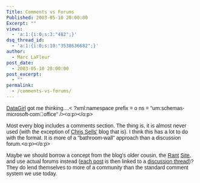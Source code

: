 ```yaml
---
Title: Comments vs Forums
Published: 2003-05-10 20:00:00
Excerpt: ""
views:
  - 'a:1:{i:0;s:3:"482";}'
dsq_thread_id:
  - 'a:1:{i:0;s:10:"3538636682";}'
author:
  - Marc LaFleur
post_date:
  - 2003-05-10 20:00:00
post_excerpt:
  - ""
permalink:
  - /comments-vs-forums/
---
```

<a href="http://dotnetweblogs.com/datagridgirl/posts/6824.aspx" target=_blank><font face=Arial>DataGirl</font></a><font face=Arial> got me thinking....&lt; ?xml:namespace prefix = o ns = "urn:schemas-microsoft-com:office:office" /><o:p></o:p></font>

<font face=Arial>Most every blog includes a comments section. The thing is, it is almost never used (with the exception of </font><a href="http://massivescale.blob.core.windows.net/blogmedia/2003/05/www.sellsbrothers.com" target=_blank><font face=Arial>Chris Sells'</font></a><font face=Arial> blog that is). I think this has a lot to do with the format. It is more of a "bathroom-wall" approach than a discussion forum.<o:p></o:p></font>

<font face=Arial>Maybe we should borrow a concept from the blog's older cousin, the </font><a href="http://massivescale.blob.core.windows.net/blogmedia/2003/05/www.arcadiandelsol.com" target=_blank><font face=Arial>Rant</font></a><font face=Arial> </font><a href="http://www.unknownplayer.com/" target=_blank><font face=Arial>Site</font></a><font face=Arial>, and use actual forums instead (</font><a href="http://player2player.net/modules.php?op=modload&amp;name=News&amp;file=article&amp;sid=931&amp;mode=thread&amp;order=0&amp;thold=0&amp;POSTNUKESID=5482da65d00cf279b104029671b01153" target=_blank><font face=Arial>each post</font></a><font face=Arial> is then linked to a </font><a href="http://www.player2player.net/modules.php?op=modload&amp;name=phpBB2&amp;file=viewtopic&amp;t=1649"><font face=Arial>discussion thread</font></a><font face=Arial>)? They do lend themselves to more of a community than the standard comment system we use today.</font>